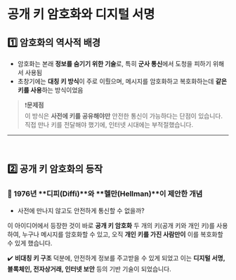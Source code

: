 # 공개 키 암호화와 디지털 서명
## 1️⃣ 암호화의 역사적 배경
- 암호화는 본래 **정보를 숨기기 위한 기술**로, 특히 **군사 통신**에서 도청을 피하기 위해서 사용됨
- 초창기에는 **대칭 키 방식**이 주로 이뤘으며, 메시지를 암호화하고 복호화하는데 **같은 키를 사용**하는 방식이었음

> ❗**문제점**  
이 방식은 **사전에 키를 공유해야만** 안전한 통신이 가능하다는 단점이 있습니다.  
직접 만나 키를 전달해야 했기에, 인터넷 시대에는 부적절했습니다.

---
<br>

## 2️⃣ 공개 키 암호화의 등작
### 🔹 1976년 **디피(Diffi)**와 **헬만(Hellman)**이 제안한 개념
- 사전에 만나지 않고도 안전하게 통신할 수 없을까?  

이 아이디어에서 등장한 것이 바로 **공개 키 암호화**
두 개의 키(공개 키와 개인 키)를 사용하여, 누구나 메시지를 암호화할 수 있고, 오직 **개인 키를 가진 사람만이** 이를 복호화할 수 있게 했습니다.

✔️ **비대칭 키 구조** 덕분에, 안전하게 정보를 주고받을 수 있게 되었고 이는 **디지털 서명, 블록체인, 전자상거래, 인터넷 보안** 등의 기반 기술이 되었습니다.
